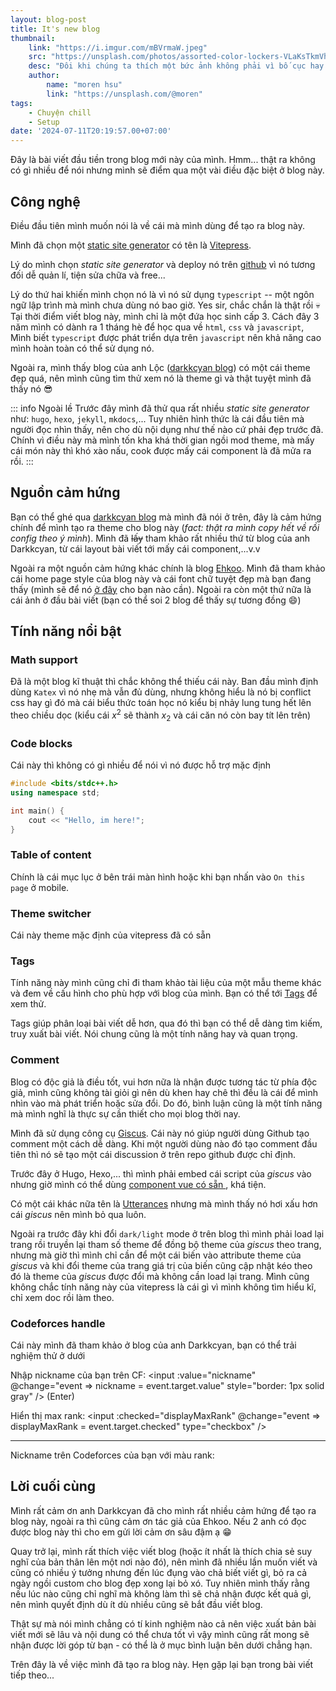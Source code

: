 ```yaml
---
layout: blog-post
title: It's new blog
thumbnail:
    link: "https://i.imgur.com/mBVrmaW.jpeg"
    src: "https://unsplash.com/photos/assorted-color-lockers-VLaKsTkmVhk"
    desc: "Đôi khi chúng ta thích một bức ảnh không phải vì bố cục hay tông màu của nó mà vì tâm trạng lúc đó"
    author:
        name: "moren hsu"
        link: "https://unsplash.com/@moren"
tags:
    - Chuyện chill
    - Setup
date: '2024-07-11T20:19:57.00+07:00'
---
```


Đây là bài viết đầu tiền trong blog mới này của mình. 
Hmm... thật ra không có gì nhiều để nói nhưng mình sẽ điểm qua một vài điều đặc biệt ở blog này.

## Công nghệ

Điều đầu tiên mình muốn nói là về cái mà mình dùng để tạo ra blog này. 

Mình đã chọn một [static site generator][static-site-generator] có tên là [Vitepress](https://vitepress.dev/).

Lý do mình chọn _static site generator_ và deploy nó trên [github](https://github.com/) vì nó tương đối dễ quản lí, 
tiện sửa chữa và free...

Lý do thứ hai khiến mình chọn nó là vì nó sử dụng `typescript` -- một ngôn ngữ lập trình mà mình chưa dùng nó bao giờ.
Yes sir, chắc chắn là thật rồi :skull: Tại thời điểm viết blog này, mình chỉ là một đứa học sinh cấp 3.
Cách đây 3 năm mình có dành ra 1 tháng hè để học qua về `html`, `css` và `javascript`,
Mình biết `typescript` được phát triển dựa trên `javascript` nên khả năng cao mình hoàn toàn có thể sử dụng nó.

Ngoài ra, mình thấy blog của anh Lộc ([darkkcyan blog](https://quangloc99.github.io/)) có một cái theme đẹp quá,
nên mình cũng tìm thử xem nó là theme gì và thật tuyệt mình đã thấy nó :sunglasses:

::: info Ngoài lề
Trước đây mình đã thử qua rất nhiều _static site generator_ như: `hugo`, `hexo`, `jekyll`, `mkdocs`,...
Tuy nhiên hình thức là cái đầu tiên mà người đọc nhìn thấy, nên cho dù nội dụng như thế nào cứ phải đẹp trước đã.
Chính vì điều này mà mình tốn kha khá thời gian ngồi mod theme, mà mấy cái món này thì khó xào nấu,
cook được mấy cái component là đã mửa ra rồi.
:::

## Nguồn cảm hứng

Bạn có thể ghé qua [darkkcyan blog](https://quangloc99.github.io/) mà mình đã nói ở trên, 
đây là cảm hứng chính để mình tạo ra theme cho blog này (_fact: thật ra mình copy hết về rồi config theo ý mình_).
Mình đã ~~lấy~~ tham khảo rất nhiều thứ từ blog của anh Darkkcyan, từ cái layout bài viết tới mấy cái component,...v.v

Ngoài ra một nguồn cảm hứng khác chính là blog [Ehkoo](https://ehkoo.com/). Mình đã tham khảo cái home page style của blog này
và cái font chữ tuyệt đẹp mà bạn đang thấy (mình sẽ để nó [ở đây][space-grotesk-font] cho bạn nào cần). 
Ngoài ra còn một thứ nữa là cái ảnh ở đầu bài viết (bạn có thể soi 2 blog để thấy sự tương đồng :smile:)

## Tính năng nổi bật

### Math support

Đã là một blog kĩ thuật thì chắc không thể thiếu cái này. 
Ban đầu mình định dùng `Katex` vì nó nhẹ mà vẫn đủ dùng, nhưng không hiểu là nó bị conflict css hay gì đó
mà cái biểu thức toán học nó kiểu bị nhảy lung tung hết lên theo chiều dọc 
(kiểu cái $x^2$ sẽ thành $x_2$ và cái căn nó còn bay tít lên trên)

### Code blocks

Cái này thì không có gì nhiều để nói vì nó được hỗ trợ mặc định

```cpp
#include <bits/stdc++.h>
using namespace std;

int main() {
    cout << "Hello, im here!";
}
```
### Table of content 

Chính là cái mục lục ở bên trái màn hình hoặc khi bạn nhấn vào `On this page` ở mobile.

### Theme switcher

Cái này theme mặc định của vitepress đã có sẵn

### Tags

Tính năng này mình cũng chỉ đi tham khảo tài liệu của một mẫu theme khác và đem về cấu hình cho phù hợp với blog của mình. 
Bạn có thể tới [Tags](/tags/) để xem thử.

Tags giúp phân loại bài viết dễ hơn, qua đó thì bạn có thể dễ dàng tìm kiếm, truy xuất bài viết. 
Nói chung cũng là một tính năng hay và quan trọng.

### Comment

Blog có độc giả là điều tốt, vui hơn nữa là nhận được tương tác từ phía độc giả, 
mình cũng không tài giỏi gì nên dù khen hay chê thì đều là cái để mình nhìn vào mà phát triển hoặc sửa đổi. 
Do đó, bình luận cũng là một tính năng mà mình nghĩ là thực sự cần thiết cho mọi blog thời nay.

Mình đã sử dụng công cụ [Giscus](https://giscus.app/). Cái này nó giúp người dùng Github tạo comment một cách dễ dàng.
Khi một người dùng nào đó tạo comment đầu tiên thì nó sẽ tạo một cái discussion ở trên repo github được chỉ định.

Trước đây ở Hugo, Hexo,... thì mình phải embed cái script của _giscus_ vào 
nhưng giờ mình có thể dùng [component vue có sẵn ](https://github.com/giscus/giscus-component), khá tiện.

Có một cái khác nữa tên là [Utterances](https://utteranc.es/) nhưng mà mình thấy nó hơi xấu hơn cái _giscus_ nên mình bỏ qua luôn.

Ngoài ra trước đây khi đổi `dark/light` mode ở trên blog thì mình phải load lại trang rồi truyền lại tham số theme 
để đồng bộ theme của _giscus_ theo trang, nhưng mà giờ thì mình chỉ cần để một cái biến vào attribute theme của _giscus_ 
và khi đổi theme của trang giá trị của biến cũng cập nhật kéo theo đó là theme của _giscus_ được đổi mà không cần load 
lại trang. Mình cũng không chắc tính năng này của vitepress là cái gì vì mình không tìm hiểu kĩ, chỉ xem doc rồi làm theo. 

### Codeforces handle

Cái này mình đã tham khảo ở blog của anh Darkkcyan, bạn có thể trải nghiệm thử ở dưới

<script lang="ts" setup>
  import { ref } from 'vue';
  const nickname = ref('darkkcyan');
  const displayMaxRank = ref(true);
</script>

Nhập nickname của bạn trên CF: <input :value="nickname" @change="event => nickname = event.target.value" style="border: 1px solid gray" /> (Enter)

Hiển thị max rank: <input :checked="displayMaxRank" @change="event => displayMaxRank = event.target.checked" type="checkbox" />

---

Nickname trên Codeforces của bạn với màu rank:
<center>
<cf-handle
    :nickname="nickname"
    :displayMaxRank="displayMaxRank"
    prefixWithRank="true"
/>
</center>

## Lời cuối cùng

Mình rất cảm ơn anh Darkkcyan đã cho mình rất nhiều cảm hứng để tạo ra blog này, ngoài ra thì cũng cảm ơn tác giả của Ehkoo. 
Nếu 2 anh có đọc được blog này thì cho em gửi lời cảm ơn sâu đậm ạ :grin:

Quay trở lại, mình rất thích việc viết blog (hoặc ít nhất là thích chia sẻ suy nghĩ của bản thân lên một nơi nào đó), 
nên mình đã nhiều lần muốn viết và cũng có nhiều ý tưởng nhưng đến lúc đụng vào chả biết viết gì, 
bỏ ra cả ngày ngồi custom cho blog đẹp xong lại bỏ xó. 
Tuy nhiên mình thấy rằng nếu lúc nào cũng chỉ nghĩ mà không làm thì sẽ chả nhận được kết quả gì, 
nên mình quyết định dù ít dù nhiều cũng sẽ bắt đầu viết blog. 

Thật sự mà nói mình chẳng có tí kinh nghiệm nào cả nên việc xuất bản bài viết mới sẽ lâu và nội dung có thể chưa tốt 
vì vậy mình cũng rất mong sẽ nhận được lời góp từ bạn - có thể là ở mục bình luận bên dưới chẳng hạn.

Trên đây là về việc mình đã tạo ra blog này. Hẹn gặp lại bạn trong bài viết tiếp theo...

[static-site-generator]: https://en.wikipedia.org/wiki/Static_site_generator
[space-grotesk-font]: https://fonts.google.com/specimen/Space+Grotesk